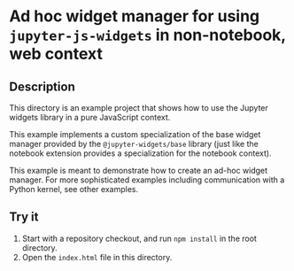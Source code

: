 # Ad hoc widget manager for using `jupyter-js-widgets` in non-notebook, web context

## Description

This directory is an example project that shows how to use the
Jupyter widgets library in a pure JavaScript context.

This example implements a custom specialization of the base widget manager
provided by the `@jupyter-widgets/base` library (just like the notebook extension
provides a specialization for the notebook context).

This example is meant to demonstrate how to create an ad-hoc widget manager.
For more sophisticated examples including communication with a Python kernel,
see other examples.

## Try it

1. Start with a repository checkout, and run `npm install` in the root directory.
2. Open the `index.html` file in this directory.
